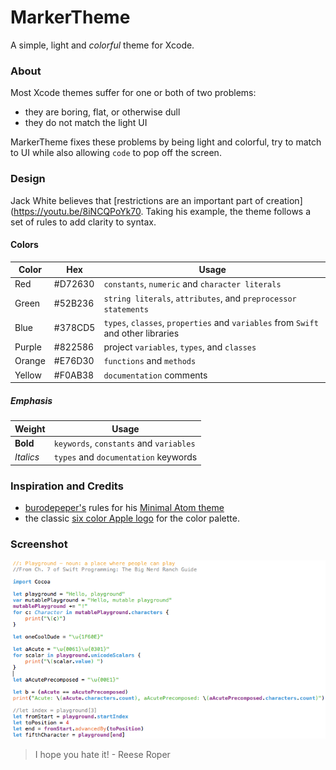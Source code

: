 # MarkerTheme

A simple, light and *colorful* theme for Xcode.

### About
Most Xcode themes suffer for one or both of two problems:
* they are boring, flat, or otherwise dull
* they do not match the light UI

MarkerTheme fixes these problems by being light and colorful, try to match to UI while also allowing `code` to pop off the screen.

### Design

Jack White believes that [restrictions are an important part of creation](https://youtu.be/8iNCQPoYk70.  Taking his example, the theme follows a set of rules to add clarity to syntax.

#### Colors     
     
Color | Hex | Usage
----- | --- | ----- 
Red | #D72630 | `constants`, `numeric` and `character literals`
Green | #52B236 | `string literals`, `attributes`, and `preprocessor statements`
Blue | #378CD5 | `types`, `classes`, `properties` and `variables` from `Swift` and other libraries
Purple | #822586 | project `variables`, `types`, and `classes`
Orange | #E76D30 | `functions` and `methods`
Yellow | #F0AB38 | `documentation` comments

##### Emphasis
Weight | Usage
------ | -----
**Bold** | `keywords`, `constants` and `variables`
*Italics* | `types` and `documentation` keywords

### Inspiration and Credits
* [burodepeper's](https://github.com/burodepeper) rules for his [Minimal Atom theme](https://atom.io/themes/minimal-syntax)
* the classic [six color Apple logo](https://upload.wikimedia.org/wikipedia/commons/thumb/8/84/Apple_Computer_Logo_rainbow.svg/500px-Apple_Computer_Logo_rainbow.svg.png) for the color palette.

### Screenshot
![Screenshot of Playground from Swift Programming: The Big Nerd Ranch Guide, chapter 7](https://raw.githubusercontent.com/MRBeussink/MarkerTheme/master/Screenshots/screenshot_02.png)

> I hope you hate it!
> \- Reese Roper
